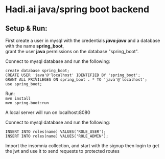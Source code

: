 # Hadi.ai java/spring boot backend

## Setup & Run:

First create a user in mysql with the credentials **_java:java_** and a database with the name **spring_boot**,  
grant the user **java** permissions on the database "spring_boot".

Connect to mysql database and run the following:

```
create database spring_boot;
CREATE USER 'java'@'localhost' IDENTIFIED BY 'spring_boot';
GRANT ALL PRIVILEGES ON spring_boot . * TO 'java'@'localhost';
use spring_boot;
```

Run:  
`mvn install`  
`mvn spring-boot:run`

A local server will run on localhost:8080  

Connect to mysql database and run the following:

```
INSERT INTO roles(name) VALUES('ROLE_USER');
INSERT INTO roles(name) VALUES('ROLE_ADMIN');
```

Import the insomnia collection, and start with the signup 
then login to get the jwt and use it to send requests to protected routes